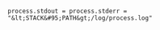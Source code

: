 <!-- layout:code post: 1967-09-26-bluepill_build-your-own-pill-file -->

```

process.stdout = process.stderr = "&lt;STACK&#95;PATH&gt;/log/process.log"

```
